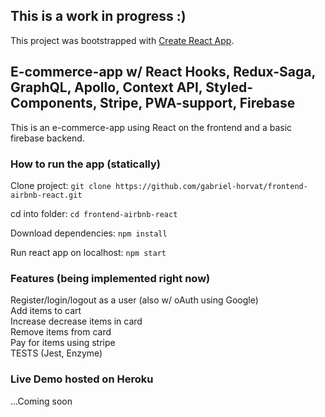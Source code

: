 This is a work in progress :)
---
This project was bootstrapped with [Create React App](https://github.com/facebook/create-react-app).

## E-commerce-app w/ React Hooks, Redux-Saga, GraphQL, Apollo, Context API, Styled-Components, Stripe, PWA-support, Firebase

This is an e-commerce-app using React on the frontend and a basic firebase backend.


### How to run the app (statically)

Clone project: 
`git clone https://github.com/gabriel-horvat/frontend-airbnb-react.git`

cd into folder:
`cd frontend-airbnb-react`

Download dependencies:
`npm install`

Run react app on localhost:
`npm start`


### Features (being implemented right now) 
Register/login/logout as a user (also w/ oAuth using Google) <br/> 
Add items to cart <br/> 
Increase decrease items in card <br/> 
Remove items from card <br/> 
Pay for items using stripe <br/> 
TESTS (Jest, Enzyme) <br/> 

### Live Demo hosted on Heroku
...Coming soon


